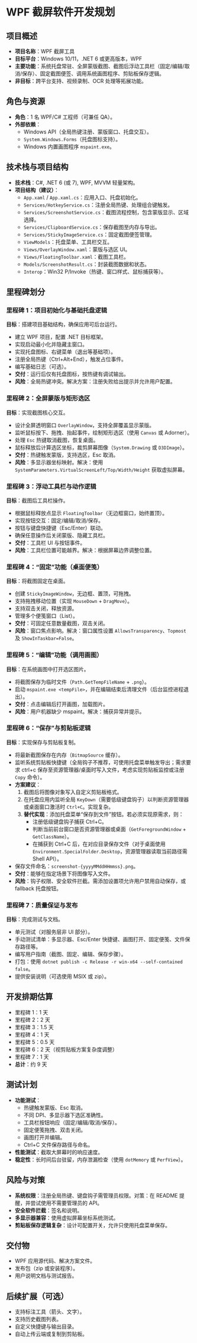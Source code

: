 # WPF 截屏软件开发规划

## 项目概述
- **项目名称**：WPF 截屏工具
- **目标平台**：Windows 10/11，.NET 6 或更高版本，WPF
- **主要功能**：系统托盘常驻、全屏蒙版截图、截图后浮动工具栏（固定/编辑/取消/保存）、固定截图便签、调用系统画图程序、剪贴板保存逻辑。
- **非目标**：跨平台支持、视频录制、OCR 处理等拓展功能。

## 角色与资源
- **角色**：1 名 WPF/C# 工程师（可兼任 QA）。
- **外部依赖**：
  - Windows API（全局热键注册、蒙版窗口、托盘交互）。
  - `System.Windows.Forms`（托盘图标支持）。
  - Windows 内置画图程序 `mspaint.exe`。

## 技术栈与项目结构
- **技术栈**：C#, .NET 6 (或 7), WPF, MVVM 轻量架构。
- **项目结构（建议）**：
  - `App.xaml` / `App.xaml.cs`：应用入口、托盘初始化。
  - `Services/HotkeyService.cs`：注册全局热键、处理组合键触发。
  - `Services/ScreenshotService.cs`：截图流程控制，包含蒙版显示、区域选择。
  - `Services/ClipboardService.cs`：保存截图至内存与导出。
  - `Services/StickyImageService.cs`：固定截图便签管理。
  - `ViewModels`：托盘菜单、工具栏交互。
  - `Views/OverlayWindow.xaml`：蒙版与选区 UI。
  - `Views/FloatingToolbar.xaml`：截图工具栏。
  - `Models/ScreenshotResult.cs`：封装截图数据和状态。
  - `Interop`：Win32 P/Invoke（热键、窗口样式、鼠标捕获等）。

## 里程碑划分

### 里程碑 1：项目初始化与基础托盘逻辑
**目标**：搭建项目基础结构，确保应用可后台运行。
- 建立 WPF 项目，配置 .NET 目标框架。
- 实现启动最小化并隐藏主窗口。
- 实现托盘图标、右键菜单（退出等基础项）。
- 注册全局热键（Ctrl+Alt+End），触发占位事件。
- 编写基础日志（可选）。
- **交付**：运行后仅有托盘图标，按热键有调试输出。
- **风险**：全局热键冲突。解决方案：注册失败给出提示并允许用户配置。

### 里程碑 2：全屏蒙版与矩形选区
**目标**：实现截图核心交互。
- 设计全屏透明窗口 `OverlayWindow`，支持全屏覆盖显示蒙版。
- 监听鼠标按下、拖拽、抬起事件，绘制矩形选区（使用 `Canvas` 或 Adorner）。
- 处理 `Esc` 热键取消截图，恢复桌面。
- 鼠标释放后计算选区坐标，裁剪屏幕图像（`System.Drawing` 或 `D3DImage`）。
- **交付**：热键触发蒙版，支持选区，Esc 取消。
- **风险**：多显示器坐标映射。解决：使用 `SystemParameters.VirtualScreenLeft/Top/Width/Height` 获取虚拟屏幕。

### 里程碑 3：浮动工具栏与动作逻辑
**目标**：截图后工具栏操作。
- 根据鼠标释放点显示 `FloatingToolbar`（无边框窗口，始终置顶）。
- 实现按钮交互：固定/编辑/取消/保存。
- 按钮与键盘快捷键（Esc/Enter）联动。
- 确保任意操作后关闭蒙版、隐藏工具栏。
- **交付**：工具栏 UI 与按钮事件。
- **风险**：工具栏位置可能越界。解决：根据屏幕边界调整位置。

### 里程碑 4：“固定”功能（桌面便笺）
**目标**：将截图固定在桌面。
- 创建 `StickyImageWindow`，无边框、置顶，可拖拽。
- 支持拖拽移动位置（实现 `MouseDown` + `DragMove`）。
- 支持双击关闭，释放资源。
- 管理多个便笺窗口（List）。
- **交付**：可固定任意数量截图，双击关闭。
- **风险**：窗口焦点影响。解决：窗口属性设置 `AllowsTransparency`、`Topmost` 及 `ShowInTaskbar=False`。

### 里程碑 5：“编辑”功能（调用画图）
**目标**：在系统画图中打开选区图片。
- 将截图保存为临时文件（`Path.GetTempFileName` + `.png`）。
- 启动 `mspaint.exe <tempFile>`，并在编辑结束后清理文件（后台监控进程退出）。
- **交付**：点击编辑后打开画图，加载图片。
- **风险**：用户机器缺少 mspaint。解决：捕获异常并提示。

### 里程碑 6：“保存”与剪贴板逻辑
**目标**：实现保存与剪贴板复制。
- 将最新截图保存在内存（`BitmapSource` 缓存）。
- 监听系统剪贴板快捷键（全局钩子不推荐，可使用托盘菜单触发导出；需求要求 ctrl+c 保存至资源管理器/桌面时写入文件，考虑实现剪贴板监控或注册 `Copy` 命令）。
- **方案建议**：
  1. 截图后将图像对象写入自定义剪贴板格式。
  2. 在托盘应用内监听全局 `KeyDown`（需要低级键盘钩子）以判断资源管理器或桌面窗口激活时 `Ctrl+C`。实现复杂。
  3. **替代实现**：添加托盘菜单“保存到文件”按钮。若必须实现原需求，则：
     - 注册低级键盘钩子捕获 Ctrl+C。
     - 判断当前前台窗口是否资源管理器或桌面（`GetForegroundWindow` + `GetClassName`）。
     - 在捕获到 Ctrl+C 后，在对应目录保存文件（对于桌面使用 `Environment.SpecialFolder.Desktop`，资源管理器读取当前路径需 Shell API）。
- 保存文件命名：`screenshot-{yyyyMMddHHmmss}.png`。
- **交付**：能够在指定场景下将图像写入文件。
- **风险**：钩子权限、安全软件拦截。需添加设置项允许用户禁用自动保存，或 fallback 托盘按钮。

### 里程碑 7：质量保证与发布
**目标**：完成测试与文档。
- 单元测试（对服务层非 UI 部分）。
- 手动测试清单：多显示器、Esc/Enter 快捷键、画图打开、固定便笺、文件保存路径等。
- 编写用户指南（截图、固定、编辑、保存步骤）。
- 打包：使用 `dotnet publish -c Release -r win-x64 --self-contained false`。
- 提供安装说明（可选使用 MSIX 或 zip）。

## 开发排期估算
- 里程碑 1：1 天
- 里程碑 2：2 天
- 里程碑 3：1.5 天
- 里程碑 4：1 天
- 里程碑 5：0.5 天
- 里程碑 6：2 天（视剪贴板方案复杂度调整）
- 里程碑 7：1 天
- **总计**：约 9 天

## 测试计划
- **功能测试**：
  - 热键触发蒙版、Esc 取消。
  - 不同 DPI、多显示器下选区准确性。
  - 工具栏按钮响应（固定/编辑/取消/保存）。
  - 固定便笺拖拽、双击关闭。
  - 画图打开并编辑。
  - Ctrl+C 文件保存路径与命名。
- **性能测试**：截取大屏幕时的响应速度。
- **稳定性**：长时间后台驻留，内存泄漏检查（使用 `dotMemory` 或 `PerfView`）。

## 风险与对策
- **系统权限**：注册全局热键、键盘钩子需管理员权限。对策：在 README 提醒，并尝试使用不需要管理员的 API。
- **安全软件拦截**：签名和说明。
- **多显示器兼容**：使用虚拟屏幕坐标系统测试。
- **剪贴板保存逻辑复杂**：设计可配置开关，允许只使用托盘菜单保存。

## 交付物
- WPF 应用源代码、解决方案文件。
- 发布包（zip 或安装程序）。
- 用户说明文档与测试报告。

## 后续扩展（可选）
- 支持标注工具（箭头、文字）。
- 支持历史截图列表。
- 自定义快捷键与输出目录。
- 自动上传云端或复制到剪贴板。
